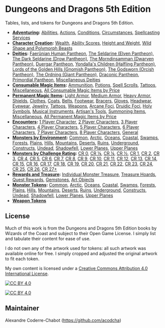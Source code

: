 # Dungeons and Dragons 5th Edition
Tables, lists, and tokens for Dungeons and Dragons 5th Edition.

* **[Adventuring](adventuring#adventuring):** [Abilities](adventuring#abilities), [Actions](adventuring#actions), [Conditions](adventuring#conditions), [Circumstances](adventuring#circumstances), [Spellcasting Services](adventuring#spellcasting-services)
* **[Character Creation](character_creation#character-creation):** [Wealth](character_creation#wealth), [Ability Scores](character_creation#ability-scores), [Height and Weight](character_creation#height-and-weight), [Wild Shape and Polymorph Beasts](character_creation#wild-shape-and-polymorph-beasts)
* **[Deities](deities#deities):** [Faerûnian Human Pantheon](deities#faerûnian-human-pantheon), [The Seldarine (Elven Pantheon)](deities#the-seldarine-elven-pantheon), [The Dark Seldarine (Drow Pantheon)](deities#the-dark-seldarine-drow-pantheon), [The Morndinsamman (Dwarven Pantheon)](deities#the-morndinsamman-dwarven-pantheon), [Duergar Pantheon](deities#duergar-pantheon), [Yondalla's Children (Halfling Pantheon)](deities#yondallas-children-halfling-pantheon), [Lords of the Golden Hills (Gnomish Pantheon)](deities#lords-of-the-golden-hills-gnomish-pantheon), [The Godsworn (Orcish Pantheon)](deities#the-godsworn-orcish-pantheon), [The Ordning (Giant Pantheon)](deities#the-ordning-giant-pantheon), [Draconic Pantheon](deities#draconic-pantheon), [Primordial Pantheon](deities#primordial-pantheon), [Miscellaneous Deities](deities#miscellaneous-deities)
* **[Consumable Magic Items](magic_items_consumable#consumable-magic-items):** [Ammunition](magic_items_consumable#ammunition), [Potions](magic_items_consumable#potions), [Spell Scrolls](magic_items_consumable#spell-scrolls), [Tattoos](magic_items_consumable#tattoos), [Miscellaneous](magic_items_consumable#miscellaneous), [All Consumable Magic Items by Price](magic_items_consumable#all-consumable-magic-items-by-price)
* **[Permanent Magic Items](magic_items_permanent#permanent-magic-items):** [Light Armor](magic_items_permanent#light-armor), [Medium Armor](magic_items_permanent#medium-armor), [Heavy Armor](magic_items_permanent#heavy-armor), [Shields](magic_items_permanent#shields), [Clothes](magic_items_permanent#clothes), [Coats](magic_items_permanent#coats), [Belts](magic_items_permanent#belts), [Footwear](magic_items_permanent#footwear), [Bracers](magic_items_permanent#bracers), [Gloves](magic_items_permanent#gloves), [Headwear](magic_items_permanent#headwear), [Eyewear](magic_items_permanent#eyewear), [Jewelry](magic_items_permanent#jewelry), [Tattoos](magic_items_permanent#tattoos), [Weapons](magic_items_permanent#weapons), [Arcane Foci](magic_items_permanent#arcane-foci), [Druidic Foci](magic_items_permanent#druidic-foci), [Holy Symbols](magic_items_permanent#holy-symbols), [Musical Instruments](magic_items_permanent#musical-instruments), [Artisan's Tools](magic_items_permanent#artisans-tools), [Summoning Items](magic_items_permanent#summoning-items), [Miscellaneous](magic_items_permanent#miscellaneous), [All Permanent Magic Items by Price](magic_items_permanent#all-permanent-magic-items-by-price)
* **[Encounters](encounters#encounters):** [1 Player Character](encounters#1-player-character), [2 Player Characters](encounters#2-player-characters), [3 Player Characters](encounters#3-player-characters), [4 Player Characters](encounters#4-player-characters), [5 Player Characters](encounters#5-player-characters), [6 Player Characters](encounters#6-player-characters), [7 Player Characters](encounters#7-player-characters), [8 Player Characters](encounters#8-player-characters), [General](encounters#general)
* **[Monsters by Environment](monsters_by_environment#monsters-by-environment):** [Common](monsters_by_environment#common), [Arctic](monsters_by_environment#arctic), [Oceans](monsters_by_environment#oceans), [Coastal](monsters_by_environment#coastal), [Swamps](monsters_by_environment#swamps), [Forests](monsters_by_environment#forests), [Plains](monsters_by_environment#plains), [Hills](monsters_by_environment#hills), [Mountains](monsters_by_environment#mountains), [Deserts](monsters_by_environment#deserts), [Ruins](monsters_by_environment#ruins), [Underground](monsters_by_environment#underground), [Constructs](monsters_by_environment#constructs), [Undead](monsters_by_environment#undead), [Shadowfell](monsters_by_environment#shadowfell), [Lower Planes](monsters_by_environment#lower-planes), [Upper Planes](monsters_by_environment#upper-planes)
* **[Monsters by Challenge Rating](monsters_by_challenge_rating#monsters-by-challenge-rating):** [CR 0](monsters_by_challenge_rating#challenge-rating-0), [CR ⅛](monsters_by_challenge_rating#challenge-rating-), [CR ¼](monsters_by_challenge_rating#challenge-rating--1), [CR ½](monsters_by_challenge_rating#challenge-rating--2), [CR 1](monsters_by_challenge_rating#challenge-rating-1), [CR 2](monsters_by_challenge_rating#challenge-rating-2), [CR 3](monsters_by_challenge_rating#challenge-rating-3), [CR 4](monsters_by_challenge_rating#challenge-rating-4), [CR 5](monsters_by_challenge_rating#challenge-rating-5), [CR 6](monsters_by_challenge_rating#challenge-rating-6), [CR 7](monsters_by_challenge_rating#challenge-rating-7), [CR 8](monsters_by_challenge_rating#challenge-rating-8), [CR 9](monsters_by_challenge_rating#challenge-rating-9), [CR 10](monsters_by_challenge_rating#challenge-rating-10), [CR 11](monsters_by_challenge_rating#challenge-rating-11), [CR 12](monsters_by_challenge_rating#challenge-rating-12), [CR 13](monsters_by_challenge_rating#challenge-rating-13), [CR 14](monsters_by_challenge_rating#challenge-rating-14), [CR 15](monsters_by_challenge_rating#challenge-rating-15), [CR 16](monsters_by_challenge_rating#challenge-rating-16), [CR 17](monsters_by_challenge_rating#challenge-rating-17), [CR 18](monsters_by_challenge_rating#challenge-rating-18), [CR 19](monsters_by_challenge_rating#challenge-rating-19), [CR 20](monsters_by_challenge_rating#challenge-rating-20), [CR 21](monsters_by_challenge_rating#challenge-rating-21), [CR 22](monsters_by_challenge_rating#challenge-rating-22), [CR 23](monsters_by_challenge_rating#challenge-rating-23), [CR 24](monsters_by_challenge_rating#challenge-rating-24), [CR 25](monsters_by_challenge_rating#challenge-rating-25), [CR 26](monsters_by_challenge_rating#challenge-rating-26), [CR 27+](monsters_by_challenge_rating#challenge-rating-27)
* **[Rewards and Treasure](rewards_and_treasure#rewards-and-treasure):** [Individual Monster Treasure](rewards_and_treasure#individual-monster-treasure), [Treasure Hoards](rewards_and_treasure#treasure-hoards), [Quest Rewards](rewards_and_treasure#quest-rewards), [Gemstones](rewards_and_treasure#gemstones), [Art Objects](rewards_and_treasure#art-objects)
* **[Monster Tokens](tokens_monsters#monster-tokens):** [Common](tokens_monsters/common#common-monster-tokens), [Arctic](tokens_monsters/arctic#arctic-monster-tokens), [Oceans](tokens_monsters/oceans#oceans-monster-tokens), [Coastal](tokens_monsters/coastal#coastal-monster-tokens), [Swamps](tokens_monsters/swamps#swamps-monster-tokens), [Forests](tokens_monsters/forests#forests-monster-tokens), [Plains](tokens_monsters/plains#plains-monster-tokens), [Hills](tokens_monsters/hills#hills-monster-tokens), [Mountains](tokens_monsters/mountains#mountains-monster-tokens), [Deserts](tokens_monsters/deserts#deserts-monster-tokens), [Ruins](tokens_monsters/ruins#ruins-monster-tokens), [Underground](tokens_monsters/underground#underground-monster-tokens), [Constructs](tokens_monsters/constructs#constructs-monster-tokens), [Undead](tokens_monsters/undead#undead-monster-tokens), [Shadowfell](tokens_monsters/shadowfell#shadowfell-monster-tokens), [Lower Planes](tokens_monsters/lower_planes#lower-planes-monster-tokens), [Upper Planes](tokens_monsters/upper_planes#upper-planes-monster-tokens)
* **[Weapon Tokens](tokens_weapons)**

## License
Much of this work is from the Dungeons and Dragons 5th Edition books by Wizards of the Coast and subject to their Open Game License. I simply list and tabulate their content for ease of use.

I do not own any of the artwork used for tokens: all such artwork was available online for free. I simply cropped and adjusted the original artwork to fit each token.

My own content is licensed under a [Creative Commons Attribution 4.0 International License][cc-by].

[![CC BY 4.0][cc-by-shield]][cc-by]

[![CC BY 4.0][cc-by-image]][cc-by]

[cc-by]: http://creativecommons.org/licenses/by/4.0/
[cc-by-image]: https://i.creativecommons.org/l/by/4.0/88x31.png
[cc-by-shield]: https://img.shields.io/badge/License-CC%20BY%204.0-lightgrey.svg

## Maintainer
Alexandre Coderre-Chabot (<https://github.com/acodcha>)
